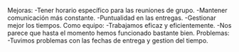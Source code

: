 Mejoras:
-Tener horario específico para las reuniones de grupo.
-Mantener comunicación más constante.
-Puntualidad en las entregas.
-Gestionar mejor los tiempos.
Como equipo:
-Trabajamos eficaz y eficientemente.
-Nos parece que hasta el momento hemos funcionado bastante bien.
Problemas:
-Tuvimos problemas con las fechas de entrega y gestion del tiempo.